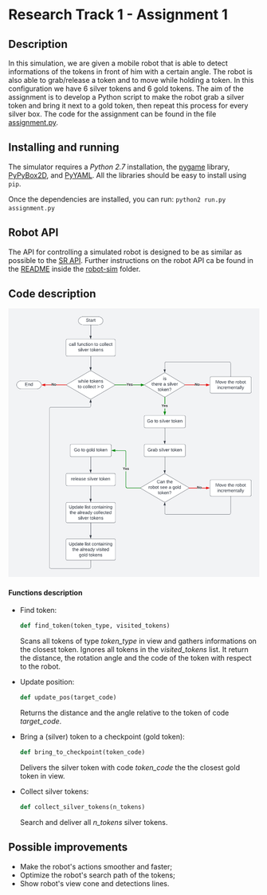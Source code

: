 # Research Track 1 - Assignment 1

## Description

In this simulation, we are given a mobile robot that is able to detect informations of the tokens in front of him with a certain angle. The robot is also able to grab/release a token and to move while holding a token. In this configuration we have 6 silver tokens and 6 gold tokens.
The aim of the assignment is to develop a Python script to make the robot grab a silver token and bring it next to a gold token, then repeat this process for every silver box.
The code for the assignment can be found in the file [assignment.py](robot-sim/assignment.py).

## Installing and running

The simulator requires a _Python 2.7_ installation, the [pygame](http://pygame.org/) library, [PyPyBox2D](https://pypi.python.org/pypi/pypybox2d/2.1-r331), and [PyYAML](https://pypi.python.org/pypi/PyYAML/).
All the libraries should be easy to install using `pip`.

Once the dependencies are installed, you can run:
`python2 run.py assignment.py`

## Robot API

The API for controlling a simulated robot is designed to be as similar as possible to the [SR API](https://studentrobotics.org/docs/programming/sr/).
Further instructions on the robot API ca be found in the [README](robot-sim/README.md) inside the [robot-sim](robot-sim/) folder.

## Code description

![Flowchart](robot-sim/flowchart.png "flowchart of the code")

#### Functions description

- Find token:
  ```python
  def find_token(token_type, visited_tokens)
  ```
  Scans all tokens of type _token_type_ in view and gathers informations on the closest token. Ignores all tokens in the _visited_tokens_ list. It return the distance, the rotation angle and the code of the token with respect to the robot.
  <br>

- Update position:
  ```python
  def update_pos(target_code)
  ```
  Returns the distance and the angle relative to the token of code _target_code_.
  <br>

- Bring a (silver) token to a checkpoint (gold token):
  ```python
  def bring_to_checkpoint(token_code)
  ```
  Delivers the silver token with code _token_code_ the the closest gold token in view.
  <br>

- Collect silver tokens:
  ```python
  def collect_silver_tokens(n_tokens)
  ```
  Search and deliver all _n_tokens_ silver tokens.

## Possible improvements
- Make the robot's actions smoother and faster;
- Optimize the robot's search path of the tokens;
- Show robot's view cone and detections lines.
